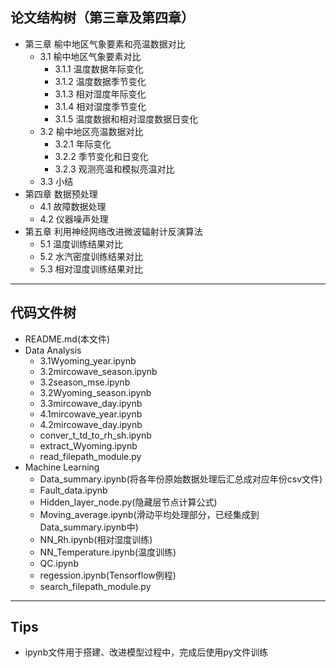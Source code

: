 ## 论文结构树（第三章及第四章）
- 第三章 榆中地区气象要素和亮温数据对比
  - 3.1 榆中地区气象要素对比
    - 3.1.1 温度数据年际变化
    - 3.1.2 温度数据季节变化
    - 3.1.3 相对湿度年际变化
    - 3.1.4 相对湿度季节变化
    - 3.1.5 温度数据和相对湿度数据日变化
  - 3.2 榆中地区亮温数据对比
    - 3.2.1 年际变化
    - 3.2.2 季节变化和日变化
    - 3.2.3 观测亮温和模拟亮温对比
  - 3.3 小结
- 第四章 数据预处理
  - 4.1 故障数据处理
  - 4.2 仪器噪声处理
- 第五章 利用神经网络改进微波辐射计反演算法
  - 5.1 温度训练结果对比
  - 5.2 水汽密度训练结果对比
  - 5.3 相对湿度训练结果对比
---
## 代码文件树
- README.md(本文件)
- Data Analysis
    - 3.1Wyoming_year.ipynb
    - 3.2mircowave_season.ipynb
    - 3.2season_mse.ipynb
    - 3.2Wyoming_season.ipynb
    - 3.3mircowave_day.ipynb
    - 4.1mircowave_year.ipynb
    - 4.2mircowave_day.ipynb
    - conver_t_td_to_rh_sh.ipynb
    - extract_Wyoming.ipynb
    - read_filepath_module.py
- Machine Learning
  - Data_summary.ipynb(将各年份原始数据处理后汇总成对应年份csv文件)
  - Fault_data.ipynb
  - Hidden_layer_node.py(隐藏层节点计算公式)
  - Moving_average.ipynb(滑动平均处理部分，已经集成到Data_summary.ipynb中)
  - NN_Rh.ipynb(相对湿度训练)
  - NN_Temperature.ipynb(温度训练)
  - QC.ipynb
  - regession.ipynb(Tensorflow例程)
  - search_filepath_module.py
---
## Tips
- ipynb文件用于搭建、改进模型过程中，完成后使用py文件训练
